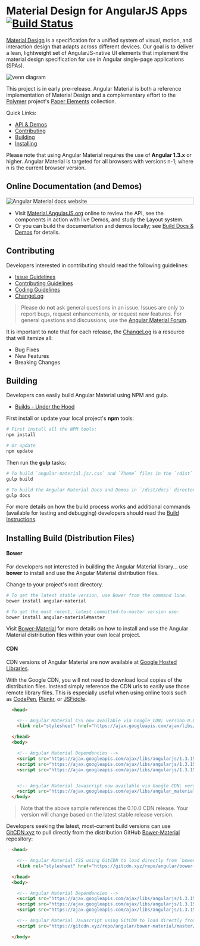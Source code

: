 # Material Design for AngularJS Apps [![Build Status](https://travis-ci.org/angular/material.svg)](https://travis-ci.org/angular/material)

[Material Design](https://www.google.com/design/spec/material-design/) is a specification for a
unified system of visual, motion, and interaction design that adapts across different devices. Our
goal is to deliver a lean, lightweight set of AngularJS-native UI elements that implement the
material design specification for use in Angular single-page applications (SPAs).

![venn diagram](https://cloud.githubusercontent.com/assets/210413/5077572/30dfc2f0-6e6a-11e4-9723-07c918128f4f.png)

This project is in early pre-release. Angular Material is both a reference implementation of
Material Design and a complementary effort to the [Polymer](https://www.polymer-project.org/)
project's [Paper Elements](https://www.polymer-project.org/docs/elements/paper-elements.html)
collection.

Quick Links:

*  [API & Demos](#demos)
*  [Contributing](#contributing)
*  [Building](#building)
*  [Installing](#installing)


Please note that using Angular Material requires the use of **Angular 1.3.x** or higher. Angular
Material is targeted for all browsers with versions n-1; where n is the current browser version.

## <a name="demos"></a> Online Documentation (and Demos)

<div style="border: 1px solid #ccc">
  <img src="https://cloud.githubusercontent.com/assets/1045233/6678772/12afad78-cbfc-11e4-8c9f-a13e336fb6a6.png" alt="Angular Material docs website" style="display:block;">
</div>

- Visit [Material.AngularJS.org](https://material.angularjs.org/) online to review the API, see the
  components in action with live Demos, and study the Layout system.
- Or you can build the documentation and demos locally; see
  [Build Docs & Demos](https://github.com/angular/material/tree/master/docs/README.md) for details.

## <a name="contributing"></a> Contributing

Developers interested in contributing should read the following guidelines:

- [Issue Guidelines](docs/guides/CONTRIBUTING.md#submit)
- [Contributing Guidelines](docs/guides/CONTRIBUTING.md)
- [Coding Guidelines](docs/guides/CODING.md)
- [ChangeLog](CHANGELOG.md)

> Please do **not** ask general questions in an issue. Issues are only to report bugs, request
  enhancements, or request new features. For general questions and discussions, use the
  [Angular Material Forum](https://groups.google.com/forum/#!forum/ngmaterial).

It is important to note that for each release, the [ChangeLog](CHANGELOG.md) is a resource that will
itemize all:

- Bug Fixes
- New Features
- Breaking Changes

## <a name="building"></a> Building

Developers can easily build Angular Material using NPM and gulp.

* [Builds - Under the Hood](docs/guides/BUILD.md)

First install or update your local project's **npm** tools:

```bash
# First install all the NPM tools:
npm install

# Or update
npm update
```

Then run the **gulp** tasks:

```bash
# To build `angular-material.js/.css` and `Theme` files in the `/dist` directory
gulp build

# To build the Angular Material Docs and Demos in `/dist/docs` directory
gulp docs
```

For more details on how the build process works and additional commands (available for testing and
debugging) developers should read the [Build Instructions](docs/guides/BUILD.md).

## <a name="installing"></a> Installing Build (Distribution Files)

#### Bower

For developers not interested in building the Angular Material library... use **bower** to install
and use the Angular Material distribution files.

Change to your project's root directory.

```bash
# To get the latest stable version, use Bower from the command line.
bower install angular-material

# To get the most recent, latest committed-to-master version use:
bower install angular-material#master
```

Visit [Bower-Material](https://github.com/angular/bower-material/blob/master/README.md) for more
details on how to install and use the Angular Material distribution files within your own local
project.

#### CDN

CDN versions of Angular Material are now available at
[Google Hosted Libraries](https://developers.google.com/speed/libraries/devguide#angularmaterial).

With the Google CDN, you will not need to download local copies of the distribution files. Instead
simply reference the CDN urls to easily use those remote library files. This is especially useful
when using online tools such as [CodePen](http://codepen.io/), [Plunkr](http://plnkr.co/), or
[JSFiddle](http://jsfiddle.net/).

```html
  <head>

    <!-- Angular Material CSS now available via Google CDN; version 0.8 used here -->
    <link rel="stylesheet" href="https://ajax.googleapis.com/ajax/libs/angular_material/0.10.0/angular-material.min.css">

  </head>
  <body>

    <!-- Angular Material Dependencies -->
    <script src="https://ajax.googleapis.com/ajax/libs/angularjs/1.3.15/angular.min.js"></script>
    <script src="https://ajax.googleapis.com/ajax/libs/angularjs/1.3.15/angular-animate.min.js"></script>
    <script src="https://ajax.googleapis.com/ajax/libs/angularjs/1.3.15/angular-aria.min.js"></script>


    <!-- Angular Material Javascript now available via Google CDN; version 0.10.0 used here -->
    <script src="https://ajax.googleapis.com/ajax/libs/angular_material/0.10.0/angular-material.min.js"></script>
  </body>
```

> Note that the above sample references the 0.10.0 CDN release. Your version will change based on the latest stable release version.

Developers seeking the latest, most-current build versions can use [GitCDN.xyz](//gitcdn.xyz) to
pull directly from the distribution GitHub
[Bower-Material](https://github.com/angular/bower-material) repository:

```html
  <head>

    <!-- Angular Material CSS using GitCDN to load directly from `bower-material/master` -->
    <link rel="stylesheet" href="https://gitcdn.xyz/repo/angular/bower-material/master/angular-material.css">

  </head>
  <body>

    <!-- Angular Material Dependencies -->
    <script src="https://ajax.googleapis.com/ajax/libs/angularjs/1.3.15/angular.js"></script>
    <script src="https://ajax.googleapis.com/ajax/libs/angularjs/1.3.15/angular-animate.js"></script>
    <script src="https://ajax.googleapis.com/ajax/libs/angularjs/1.3.15/angular-aria.js"></script>

    <!-- Angular Material Javascript using GitCDN to load directly from `bower-material/master` -->
    <script src="https://gitcdn.xyz/repo/angular/bower-material/master/angular-material.js"></script>

  </body>
```

